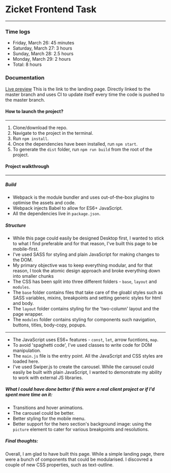# Zicket Frontend Task

---

### Time logs

- Friday, March 26: 45 minutes
- Saturday, March 27: 3 hours
- Sunday, March 28: 2.5 hours
- Monday, March 29: 2 hours
- Total: 8 hours

### Documentation

[Live preview](https://zicket-task.netlify.app/)
This is the link to the landing page. Directly linked to the master branch and uses CI to update itself every time the code is pushed to the master branch.

#### How to launch the project?

---

1. Clone/download the repo.
2. Navigate to the project in the terminal.
3. Run `npm install`.
4. Once the dependencies have been installed, run `npm start`.
5. To generate the `dist` folder, run `npm run build` from the root of the project.

#### Project walkthrough

---

##### Build

- Webpack is the module bundler and uses out-of-the-box plugins to optimise the assets and code.
- Webpack injects Babel to allow for ES6+ JavaScript.
- All the dependencies live in `package.json`.

##### Structure

- While this page could easily be designed Desktop first, I wanted to stick to what I find preferable and for that reason, I've built this page to be mobile-first.
- I've used SASS for styling and plain JavaScript for making changes to the DOM.
- My primary objective was to keep everything modular, and for that reason, I took the atomic design approach and broke everything down into smaller chunks
- The CSS has been split into three different folders - `base`, `layout` and `modules`.
- The `base` folder contains files that take care of the gloabl styles such as SASS variables, mixins, breakpoints and setting generic styles for html and body.
- The `layout` folder contains styling for the 'two-column' layout and the page wrapper.
- The `modules` folder contains styling for components such navigation, buttons, titles, body-copy, popups.

---

- The JavaScript uses ES6+ features - `const`, `let`, arrow fucntions, `map`.
- To avoid 'spaghetti code', I've used classes to write code for DOM manipulation.
- The `main.js` file is the entry point. All the JavaScript and CSS styles are loaded here.
- I've used Swiper.js to create the carousel. While the carousel could easily be built with plain JavaScript, I wanted to demonstrate my ability to work with external JS libraries.

##### What I could have done better if this were a real client project or if I'd spent more time on it:

- Transitions and hover animations.
- The carousel could be better.
- Better styling for the mobile menu.
- Better support for the hero section's background image: using the `picture` element to cater for various breakpoints and resolutions.

##### Final thoughts:

Overall, I am glad to have built this page. While a simple landing page, there were a bunch of components that could be modularised. I discovred a couple of new CSS properties, such as text-outline.
